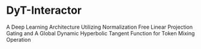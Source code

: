 # DyT-Interactor

A Deep Learning Architecture Utilizing Normalization Free Linear Projection Gating and A Global Dynamic Hyperbolic Tangent Function for Token Mixing Operation
